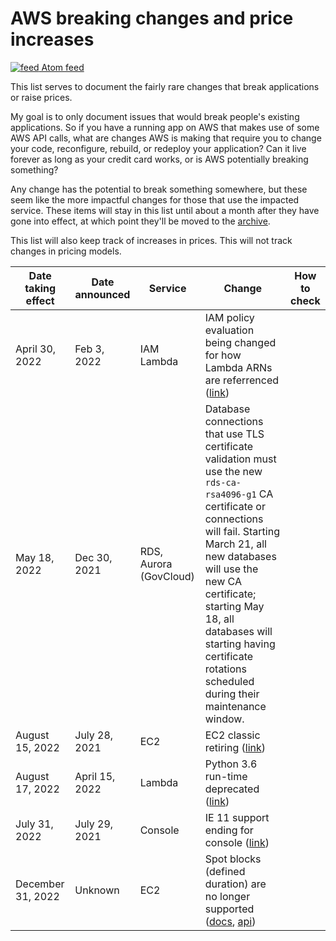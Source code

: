 # AWS breaking changes and price increases
[![feed](https://github.com/SummitRoute/aws_breaking_changes/raw/main/screenshots/feed_icon.png) Atom feed](https://github.com/SummitRoute/aws_breaking_changes/releases.atom)

This list serves to document the fairly rare changes that break applications or raise prices.

My goal is to only document issues that would break people's existing applications. So if you have a running app on AWS that makes use of some AWS API calls, what are changes AWS is making that require you to change your code, reconfigure, rebuild, or redeploy your application? Can it live forever as long as your credit card works, or is AWS potentially breaking something?

Any change has the potential to break something somewhere, but these seem like the more impactful changes for those that use the impacted service.  These items will stay in this list until about a month after they have gone into effect, at which point they'll be moved to the [archive](archive.md).

This list will also keep track of increases in prices.  This will not track changes in pricing models. 

| Date taking effect | Date announced | Service | Change | How to check |
| ---- | ---- |---- |---- |---- | 
| April 30, 2022 | Feb 3, 2022 | IAM Lambda | IAM policy evaluation being changed for how Lambda ARNs are referrenced ([link](https://forum.serverless.com/t/lambda-security-notification-from-aws-involving-iam-policies-need-help-determining-action-for-serverless-framework/16660)) | |
| May 18, 2022 | Dec 30, 2021 | RDS, Aurora (GovCloud) | Database connections that use TLS certificate validation must use the new `rds-ca-rsa4096-g1` CA certificate or connections will fail. Starting March 21, all new databases will use the new CA certificate; starting May 18, all databases will starting having certificate rotations scheduled during their maintenance window. |  |
| August 15, 2022 | July 28, 2021 | EC2 | EC2 classic retiring ([link](https://aws.amazon.com/blogs/aws/ec2-classic-is-retiring-heres-how-to-prepare/)) | |
| August 17, 2022 | April 15, 2022 | Lambda | Python 3.6 run-time deprecated ([link](https://github.com/SummitRoute/aws_breaking_changes/issues/61))
| July 31, 2022 | July 29, 2021 | Console | IE 11 support ending for console ([link](https://aws.amazon.com/blogs/aws/heads-up-aws-support-for-internet-explorer-11-is-ending/)) | |
| December 31, 2022 | Unknown | EC2 | Spot blocks (defined duration) are no longer supported ([docs](https://docs.aws.amazon.com/AWSEC2/latest/UserGuide/spot-requests.html#fixed-duration-spot-instances), [api](https://docs.aws.amazon.com/AWSEC2/latest/APIReference/API_RequestSpotInstances.html)) | |
